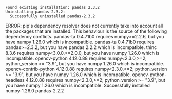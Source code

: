     Found existing installation: pandas 2.3.2
    Uninstalling pandas-2.3.2:
      Successfully uninstalled pandas-2.3.2
ERROR: pip's dependency resolver does not currently take into account all the packages that are installed. This behaviour is the source of the following dependency conflicts.
pandas-ta 0.4.71b0 requires numpy>=2.2.6, but you have numpy 1.26.0 which is incompatible.
pandas-ta 0.4.71b0 requires pandas>=2.3.2, but you have pandas 2.2.2 which is incompatible.
thinc 8.3.6 requires numpy<3.0.0,>=2.0.0, but you have numpy 1.26.0 which is incompatible.
opencv-python 4.12.0.88 requires numpy<2.3.0,>=2; python_version >= "3.9", but you have numpy 1.26.0 which is incompatible.
opencv-contrib-python 4.12.0.88 requires numpy<2.3.0,>=2; python_version >= "3.9", but you have numpy 1.26.0 which is incompatible.
opencv-python-headless 4.12.0.88 requires numpy<2.3.0,>=2; python_version >= "3.9", but you have numpy 1.26.0 which is incompatible.
Successfully installed numpy-1.26.0 pandas-2.2.2